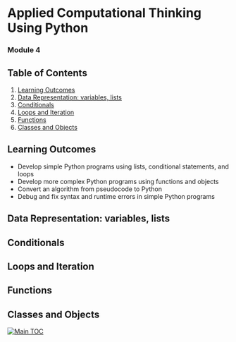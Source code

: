 # Applied Computational Thinking Using Python

### Module 4

## Table of Contents

1. [Learning Outcomes](#learning-outcomes)
1. [Data Representation: variables, lists](#data-representation-variables-lists)
1. [Conditionals](#conditionals)
1. [Loops and Iteration](#loops-and-iteration)
1. [Functions](#functions)
1. [Classes and Objects](#classes-and-objects)

## Learning Outcomes

- Develop simple Python programs using lists, conditional statements, and loops
- Develop more complex Python programs using functions and objects
- Convert an algorithm from pseudocode to Python
- Debug and fix syntax and runtime errors in simple Python programs

## Data Representation: variables, lists

## Conditionals

## Loops and Iteration

## Functions

## Classes and Objects

[![Main TOC](https://img.shields.io/badge/back%20to%20main-%E2%86%A9-red)](./computational-thinking-for-problem-solving.md)
